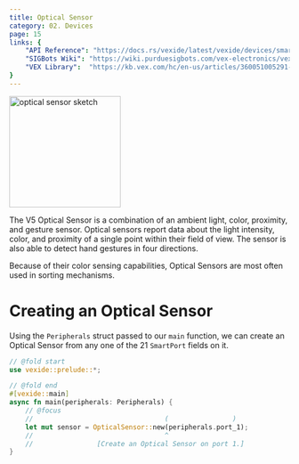 ```yaml
---
title: Optical Sensor
category: 02. Devices
page: 15
links: {
    "API Reference": "https://docs.rs/vexide/latest/vexide/devices/smart/optical/struct.OpticalSensor.html",
    "SIGBots Wiki": "https://wiki.purduesigbots.com/vex-electronics/vex-sensors/smart-port-sensors/optical-sensor",
    "VEX Library":  "https://kb.vex.com/hc/en-us/articles/360051005291-Using-the-Optical-Sensor-with-VEX-V5",
}
---
```


<img height="200" alt="optical sensor sketch" align="center" src="/docs/optical-sensor.svg" />

The V5 Optical Sensor is a combination of an ambient light, color, proximity, and gesture sensor. Optical sensors report data about the light intensity, color, and proximity of a single point within their field of view. The sensor is also able to detect hand gestures in four directions.

Because of their color sensing capabilities, Optical Sensors are most often used in sorting mechanisms.

# Creating an Optical Sensor

Using the `Peripherals` struct passed to our `main` function, we can create an Optical Sensor from any one of the 21 `SmartPort` fields on it.

```rs
// @fold start
use vexide::prelude::*;

// @fold end
#[vexide::main]
async fn main(peripherals: Peripherals) {
    // @focus
    //                                 (                )
    let mut sensor = OpticalSensor::new(peripherals.port_1);
    //                                 ^
    //                [Create an Optical Sensor on port 1.]
}
```